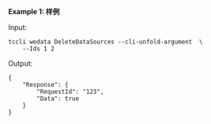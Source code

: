 **Example 1: 样例**



Input: 

```
tccli wedata DeleteDataSources --cli-unfold-argument  \
    --Ids 1 2
```

Output: 
```
{
    "Response": {
        "RequestId": "123",
        "Data": true
    }
}
```

